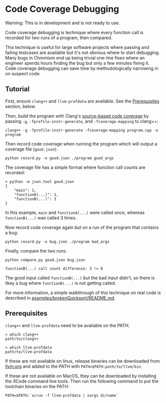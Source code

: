 Code Coverage Debugging
=========

Warning: This is in development and is not ready to use.

Code coverage debugging is technique where every function call is recorded for two runs of a program, then compared.

This technique is useful for large software projects where passing and failing testcases are available but it's not obvious where to start debugging. Many bugs in Chromium end up being trivial one-line fixes where an engineer spends hours finding the bug but only a few minutes fixing it. Code coverage debugging can save time by methodologically narrowing in on suspect code.


## Tutorial

First, ensure `clang++` and `llvm-profdata` are available. See the [Prerequisites](#prerequisites) section, below.

Then, build the program with Clang's [source-based code coverage](https://clang.llvm.org/docs/SourceBasedCodeCoverage.html) by passing `-g`, `-fprofile-instr-generate`, and `-fcoverage-mapping` to clang++:
```
clang++ -g -fprofile-instr-generate -fcoverage-mapping program.cpp -o program
```

Then record code coverage when running the program which will output a coverage file (`good.json`):
```
python record.py -o good.json ./program good_args
```

The coverage file has a simple format where function call counts are recorded:
```
> python -m json.tool good.json
{
    "main": 1,
    "functionA(...)": 1,
    "functionB(...)": 3
}
```
In this example, `main` and `functionA(...)` were called once, whereas `functionB(...)` was called 3 times.

Now record code coverage again but on a run of the program that contains a bug:
```
python record.py -o bug.json ./program bad_args
```

Finally, compare the two runs:
```
python compare.py good.json bug.json

functionB(...) call count difference: 3 != 0
```

The good input called `functionB(...)` but the bad input didn't, so there is likey a bug where `functionB(...)` is not getting called.

For more information, a simple walkthrough of this technique on real code is described in [examples/brokenQuicksort/README.md](examples/brokenQuicksort/README.md).


## Prerequisites

`clang++` and `llvm-profdata` need to be available on the PATH.
```
> which clang++
path/to/clang++

> which llvm-profdata
path/to/llvm-profdata
```

If these are not available on linux, release binaries can be downloaded from [llvm.org](http://releases.llvm.org/download.html) and added to the PATH with `PATH=$PATH:path/to/llvm/bin`.

If these are not available on MacOS, they can be downloaded by installing the XCode command line tools. Then run the following command to put the toolchain binaries on the PATH:
```
PATH=$PATH:`xcrun -f llvm-profdata | xargs dirname`
```
